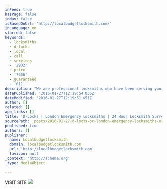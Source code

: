 ```yaml
---
inFeed: true
hasPage: false
inNav: false
isBasedOnUrl: 'http://localbudgetlocksmith.com/'
inLanguage: en
starred: false
keywords:
  - locksmiths
  - d-locks
  - local
  - call
  - services
  - '2932'
  - price
  - '7656'
  - guaranteed
  - '011'
description: "We are professional locksmiths who have been serving your local area for many years. We keep our costs low for our customers as the travelling time for our callouts are shorter. We are proud of our work and we're here to serve you 24/7, when you need us most, we'll be there to help."
datePublished: '2016-01-27T12:19:54.036Z'
dateModified: '2016-01-27T12:19:51.651Z'
author: []
related: []
app_links: []
title: 'D-Locks | London Emergency Locksmiths | 24 Hour Locksmith Surrey'
sourcePath: _posts/2016-01-27-d-locks-or-london-emergency-locksmiths-or-24-hour-locksmith-su.md
published: true
authors: []
publisher:
  name: Localbudgetlocksmith
  domain: localbudgetlocksmith.com
  url: 'http://localbudgetlocksmith.com'
  favicon: null
_context: 'http://schema.org'
_type: MediaObject

---
```

VISIT SITE
![](https://the-grid-user-content.s3-us-west-2.amazonaws.com/e753542a-10bb-46f0-8671-b672c77dcca7.jpg)